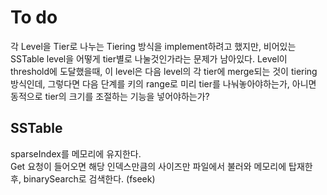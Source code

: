 # To do
각 Level을 Tier로 나누는 Tiering 방식을 implement하려고 했지만, 비어있는 SSTable level을 어떻게 tier별로 나눌것인가라는 문제가 남아있다.
Level이 threshold에 도달했을때, 이 level은 다음 level의 각 tier에 merge되는 것이 tiering 방식인데, 그렇다면 다음 단계를 키의 range로 미리 tier를 나눠놓아야하는가, 아니면 동적으로 tier의 크기를 조절하는 기능을 넣어야하는가?

## SSTable
sparseIndex를 메모리에 유지한다.\
Get 요청이 들어오면 해당 인덱스만큼의 사이즈만 파일에서 불러와 메모리에 탑재한 후, binarySearch로 검색한다. (fseek)
